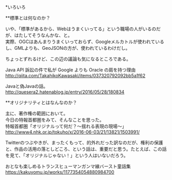 *いろいろ

**標準とは何なのか？

いや、「標準があるから、Webはうまくいってる」という職場の人がいるのだが、はたしてそうなんかな、と。  
実際、OGCはあんまりうまくいっておらず、Googleメルカトルが使われているし、GMLよりも、GeoJSONの方が、使われているわけだし。

ちょっとずれるけど、この辺の議論も気になるところである。

Java API 訴訟の件で私が Google よりも Oracle の肩を持つ理由  
http://qiita.com/TakahikoKawasaki/items/037320792092bb5a1f62

Javaと偽Javaの話。  
http://quesera2.hatenablog.jp/entry/2016/05/28/180834

**オリジナリティとはなんなのか？

主に、著作権の範囲において。  
今日の特報首都圏をみて、そんなことを思った。  
特報首都圏「オリジナルって何だ？～揺れる表現の現場～」  
http://www4.nhk.or.jp/tokuho/x/2016-06-03/21/13821/1503991/

Twitterのつぶやきが、まったくもって、的外れだった訳なのだが、権利の保護と、作品の活用の落としどころ、という話は、重要だと思う。たとえば、この話を見て、「オリジナルじゃない！」という人はいないだろう。

おとなも楽しめるトランスヒューマンガンマ線バースト童話集  
https://kakuyomu.jp/works/1177354054880984700

